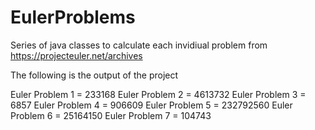 # EulerProblems

Series of java classes to calculate each invidiual problem from https://projecteuler.net/archives

The following is the output of the project

Euler Problem 1 = 233168
Euler Problem 2 = 4613732
Euler Problem 3 = 6857
Euler Problem 4 = 906609
Euler Problem 5 = 232792560
Euler Problem 6 = 25164150
Euler Problem 7 = 104743

